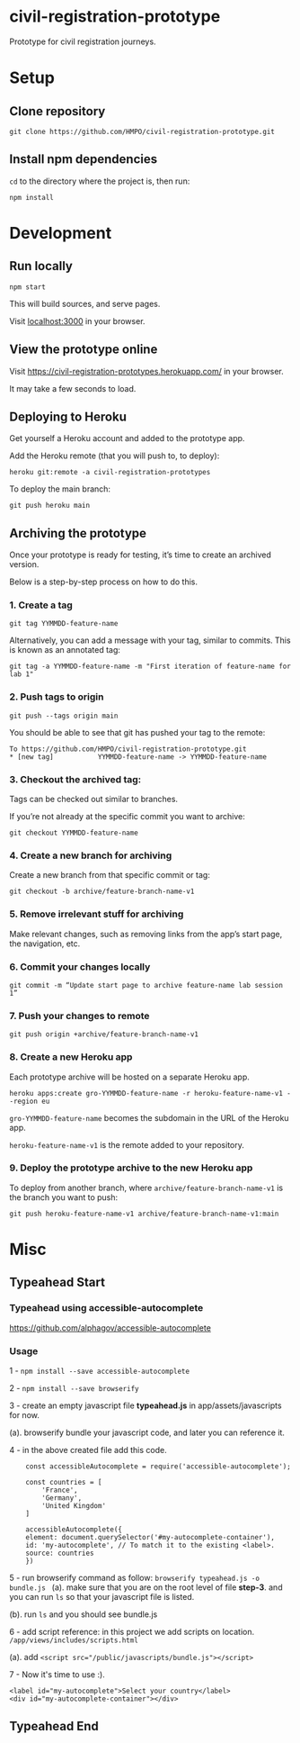 # civil-registration-prototype

Prototype for civil registration journeys.


# Setup

## Clone repository

```
git clone https://github.com/HMPO/civil-registration-prototype.git
```

## Install npm dependencies

`cd` to the directory where the project is, then run:

```
npm install
```


# Development

## Run locally

```
npm start
```

This will build sources, and serve pages.

Visit <a href="http://localhost:3000" target="_blank">localhost:3000</a> in your browser.

## View the prototype online

Visit <a href="https://civil-registration-prototypes.herokuapp.com/" target="_blank">https://civil-registration-prototypes.herokuapp.com/</a> in your browser.

It may take a few seconds to load.

## Deploying to Heroku

Get yourself a Heroku account and added to the prototype app.

Add the Heroku remote (that you will push to, to deploy):

```
heroku git:remote -a civil-registration-prototypes
```

To deploy the main branch:

```
git push heroku main
```

## Archiving the prototype

Once your prototype is ready for testing, it’s time to create an archived version.

Below is a step-by-step process on how to do this.

### 1. Create a tag

```
git tag YYMMDD-feature-name
```

Alternatively, you can add a message with your tag, similar to commits. This is known as an annotated tag:

```
git tag -a YYMMDD-feature-name -m "First iteration of feature-name for lab 1"
```

### 2. Push tags to origin

```
git push --tags origin main
```

You should be able to see that git has pushed your tag to the remote:

```
To https://github.com/HMPO/civil-registration-prototype.git
* [new tag]           YYMMDD-feature-name -> YYMMDD-feature-name
```

### 3. Checkout the archived tag:

Tags can be checked out similar to branches.

If you’re not already at the specific commit you want to archive:

```
git checkout YYMMDD-feature-name
```

### 4. Create a new branch for archiving

Create a new branch from that specific commit or tag:

```
git checkout -b archive/feature-branch-name-v1
```

### 5. Remove irrelevant stuff for archiving

Make relevant changes, such as removing links from the app’s start page, the navigation, etc.

### 6. Commit your changes locally

```
git commit -m “Update start page to archive feature-name lab session 1”
```

### 7. Push your changes to remote

```
git push origin +archive/feature-branch-name-v1
```

### 8. Create a new Heroku app

Each prototype archive will be hosted on a separate Heroku app.

```
heroku apps:create gro-YYMMDD-feature-name -r heroku-feature-name-v1 --region eu
```

`gro-YYMMDD-feature-name` becomes the subdomain in the URL of the Heroku app.

`heroku-feature-name-v1` is the remote added to your repository.

### 9. Deploy the prototype archive to the new Heroku app

To deploy from another branch, where `archive/feature-branch-name-v1` is the branch you want to push:

```
git push heroku-feature-name-v1 archive/feature-branch-name-v1:main
```


# Misc
## Typeahead Start
### Typeahead using accessible-autocomplete
https://github.com/alphagov/accessible-autocomplete

### Usage
1 - `npm install --save accessible-autocomplete`

2 - `npm install --save browserify`

3 - create an empty javascript file **typeahead.js** in app/assets/javascripts for now.

(a). browserify bundle your javascript code, and later you can reference it.

4 - in the above created file add this code.
```
    const accessibleAutocomplete = require('accessible-autocomplete');

    const countries = [
        'France',
        'Germany',
        'United Kingdom'
    ]

    accessibleAutocomplete({
    element: document.querySelector('#my-autocomplete-container'),
    id: 'my-autocomplete', // To match it to the existing <label>.
    source: countries
    })
```

5 - run browserify command as follow:
    `browserify typeahead.js -o bundle.js
    `
(a). make sure that you are on the root level of file **step-3**. and you
can run `ls` so that your javascript file is listed.

(b). run `ls` and you should see bundle.js

6 - add script reference: in this project we add scripts on location.
    `/app/views/includes/scripts.html`

(a). add `<script src="/public/javascripts/bundle.js"></script>`

7 - Now it's time to use :).
````
<label id="my-autocomplete">Select your country</label>
<div id="my-autocomplete-container"></div>
````

## Typeahead End
